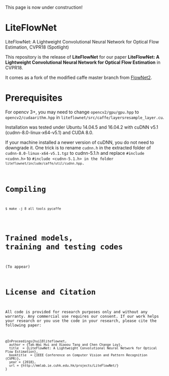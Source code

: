 This page is now under construction!

# LiteFlowNet
LiteFlowNet: A Lightweight Convolutional Neural Network for Optical Flow Estimation, CVPR18 (Spotlight)

This repository is the release of <strong>LiteFlowNet</strong> for our paper <strong>LiteFlowNet: A Lightweight Convolutional Neural Network for Optical Flow Estimation</strong></a> in CVPR18.

It comes as a fork of the modified caffe master branch from <a href="https://github.com/lmb-freiburg/flownet2">FlowNet2</a>.

# Prerequisites
For opencv 3+, you may need to change <code>opencv2/gpu/gpu.hpp</code> to <code>opencv2/cudaarithm.hpp</code> in <code>liteflownet/src/caffe/layersresample_layer.cu</code>.

Installation was tested under Ubuntu 14.04.5 and 16.04.2 with cuDNN v5.1 (cudnn-8.0-linux-x64-v5.1) and CUDA 8.0. 

If your machine installed a newer version of cuDNN, you do not need to downgrade it. One trick is to rename <code>cudnn.h</code> in the extracted folder of <code>cudnn-8.0-linux-x64-v5.1.tgz</code> to cudnn-5.1.h and replace <code>#include <cudnn.h></code> to <code>#include <cudnn-5.1.h> in the folder <code>liteflownet/include/caffe/util/cudnn.hpp</code>. 

# Compiling
<pre><code>$ make -j 8 all tools pycaffe</code></pre>

# Trained models, training and testing codes
(To appear)

# License and Citation
All code is provided for research purposes only and without any warranty. Any commercial use requires our consent. If our work helps your research or you use the code in your research, please cite the following paper:

<pre><code>@InProceedings{hui18liteflownet,  
  author = {Tak-Wai Hui and Xiaoou Tang and Chen Change Loy},  
  title  = {LiteFlowNet: A Lightweight Convolutional Neural Network for Optical Flow Estimation},  
  booktitle  = {IEEE Conference on Computer Vision and Pattern Recognition (CVPR)},  
  year = {2018},  
  url = {http://mmlab.ie.cuhk.edu.hk/projects/LiteFlowNet/}
}</code></pre>
